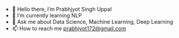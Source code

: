 - 👋 Hello there, I’m Prabhjyot Singh Uppal
- 🌱 I’m currently learning NLP
- 💬 Ask me about Data Science, Machine Learning, Deep Learning
- 📫 How to reach me prabhjyot172@gmail.com
